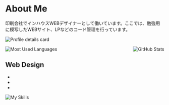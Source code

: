 # About Me
印刷会社でインハウスWEBデザイナーとして働いています。ここでは、勉強用に模写したWEBサイト、LPなどのコード管理を行っています。

![Profile details card](http://github-profile-summary-cards.vercel.app/api/cards/profile-details?username=sakataponsuke&theme=github)

<div style="display: flex; justify-content: space-between; align-items: flex-start;">
  <img src="https://github-readme-stats.vercel.app/api/top-langs?username=sakataponsuke&show_icons=true&locale=en&layout=compact" alt="Most Used Languages" style="max-width: 49%;">
  <img src="https://github-readme-stats.vercel.app/api?username=sakataponsuke&show_icons=true" alt="GitHub Stats" style="max-width: 49%;">
</div>

## Web Design
* 
* 
* 
![My Skills](https://skillicons.dev/icons?i=photoshop,illustrator,xd,figma&theme=dark)
